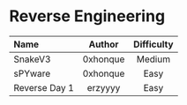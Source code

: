 # Reverse Engineering

| Name              | Author | Difficulty |
| :---------------- | :----: | :--------: |
| SnakeV3 | 0xhonque  |    Medium    |
| sPYware | 0xhonque  |    Easy      |
| Reverse Day 1 | erzyyyy | Easy |
